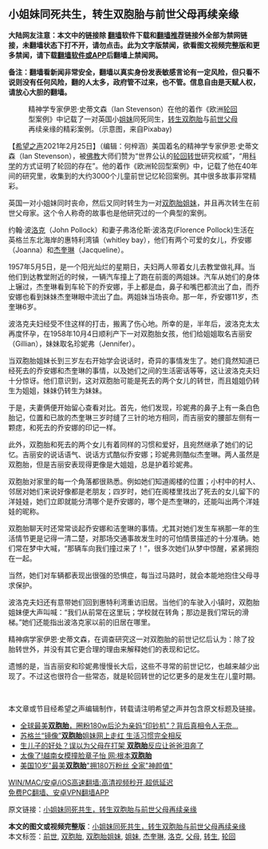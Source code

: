  <h2>小姐妹同死共生，转生双胞胎与前世父母再续亲缘</h2> <p class="notice"><b>大陆网友注意：本文中的链接除 <a href="https://github.com/bannedbook/fanqiang" >翻墙</a>软件下载和<a href="https://github.com/killgcd/justmysocks/blob/master/README.md">翻墙推荐</a>链接外全部为禁网链接，未翻墙状态下打不开，请勿点击。此为文字版禁闻，欲看图文视频完整版和更多禁闻，请下载<a href="https://github.com/bannedbook/fanqiang">翻墙软件或APP</a>后翻墙上禁闻网。</p><p>备注：翻墙看新闻非常安全，翻墙以真实身份发表敏感言论有一定风险，但只看不说则没有任何风险，翻的人太多，政府管不过来，也不管。信息自由是天赋人权，请放心大胆的翻墙。</b></p>  <div class="entry"> <figure><figcaption>精神学专家伊恩·史蒂文森（Ian Stevenson）在他的着作《欧洲<a href="https://www.bannedbook.org/bnews/tag/%e8%bd%ae%e5%9b%9e/" class="st_tag internal_tag" rel="tag" title="标签 轮回 下的日志">轮回</a>型案例》中记载了一对英国小<a href="https://www.bannedbook.org/bnews/tag/%E5%A7%90%E5%A6%B9/" class="st_tag internal_tag" rel="tag" title="标签 姐妹 下的日志">姐妹</a>同死同生，<a href="https://www.bannedbook.org/bnews/tag/%E8%BD%AC%E7%94%9F/" class="st_tag internal_tag" rel="tag" title="标签 转生 下的日志">转生</a><a href="https://www.bannedbook.org/bnews/tag/%e5%8f%8c%e8%83%9e%e8%83%8e/" class="st_tag internal_tag" rel="tag" title="标签 双胞胎 下的日志">双胞胎</a>与<a href="https://www.bannedbook.org/bnews/tag/%e5%89%8d%e4%b8%96/" class="st_tag internal_tag" rel="tag" title="标签 前世 下的日志">前世</a><a href="https://www.bannedbook.org/bnews/tag/%e7%88%b6%e6%af%8d/" class="st_tag internal_tag" rel="tag" title="标签 父母 下的日志">父母</a>再续亲缘的精彩案例。（示意图，来自Pixabay)</figcaption></figure> <p>【<span class='wp_keywordlink_affiliate'><a href="https://www.soundofhope.org" title="希望之声" target="_blank">希望之声</a></span>2021年2月25日】（编辑：何梓涵）美国着名的精神学专家伊恩·史蒂文森（Ian Stevenson），被<span class='wp_keywordlink'><a href="https://www.qi-gong.me/buddhism/" title="佛教" target="_blank">佛教</a></span>大师们赞为“世界公认的<span class='wp_keywordlink'><a href="https://www.bannedbook.org/forum3/topic80.html" title="轮回转世">轮回转世</a></span>研究权威”，“用<span class='wp_keywordlink'><a href="https://www.bannedbook.org/forum11/topic309.html" title="禁片：“科学”的棍子" target="_blank">科学</a></span>的方式证明了轮回的存在”。他的着作《欧洲轮回型案例》中，记载了他在40年间的研究里，收集到的大约3000个儿童前世记忆轮回案例。其中很多故事非常精彩。</p> <p>英国一对小姐妹同时丧命，然后又同时转生为一对<a href="https://www.bannedbook.org/bnews/tag/%E5%8F%8C%E8%83%9E%E8%83%8E%E5%A7%90%E5%A6%B9/" class="st_tag internal_tag" rel="tag" title="标签 双胞胎姐妹 下的日志">双胞胎姐妹</a>，并且再次转生在前世父母家。这个令人称奇的故事也是他研究过的一个典型的案例。</p> <p>约翰·波<a href="https://www.bannedbook.org/bnews/tag/%E6%B4%9B%E5%85%8B/" class="st_tag internal_tag" rel="tag" title="标签 洛克 下的日志">洛克</a>（John Pollock）和妻子弗洛伦斯·波洛克(Florence Pollock)生活在英格兰东北海岸的惠特利湾镇（whitley bay），他们有两个可爱的女儿，乔安娜（Joanna）和<a href="https://www.bannedbook.org/bnews/tag/%E6%9D%B0%E5%A5%8E%E7%90%B3/" class="st_tag internal_tag" rel="tag" title="标签 杰奎琳 下的日志">杰奎琳</a>（Jacqueline）。</p> <p>1957年5月5日，是一个阳光灿烂的星期日，夫妇两人带着女儿去教堂做礼拜。当他们到达教堂附近的时候，一辆汽车撞上了跑在前面的两姐妹。汽车从她们的身体上辗过，杰奎琳看到车轮下的乔安娜，手上都是血，鼻子和嘴巴都流出了血，而乔安娜也看到妹妹杰奎琳眼中流出了血。两姐妹当场丧命。那一年，乔安娜11岁，杰奎琳6岁。</p>  <p>波洛克夫妇经受不住这样的打击，搬离了伤心地。所幸的是，半年后，波洛克太太再度怀孕，在1958年10月4日顺利产下一对双胞胎女孩，他们给姐姐取名吉丽安（Gillian），妹妹取名珍妮弗（Jennifer）。</p> <p>当双胞胎姐妹长到三岁左右开始学会说话时，奇异的事情发生了。她们竟然知道已经死去的乔安娜和杰奎琳的事情，以及她们之间的生活密话等等，这让波洛克夫妇十分惊讶。他们意识到，这对双胞胎可能是死去的两个女儿的转世，而且姐姐仍转生为姐姐，妹妹仍转生为妹妹。</p> <p>于是，夫妻俩便开始留心查看对比。首先，他们发现，珍妮弗的鼻子上有一条白色胎记，位置和已故的杰奎琳三岁时缝了三针的地方相同，而吉丽安的腰部左侧有一颗痣，和死去的乔安娜的印记一样。</p> <p>此外，双胞胎和死去的两个女儿有着同样的习惯和爱好，且宛然继承了她们的记忆。吉丽安的说话语气、说话方式酷似乔安娜；珍妮弗则酷似杰奎琳。两人虽然是双胞胎，但是吉丽安表现得更像是大姐姐，总是护着珍妮弗。</p>  <p>双胞胎对家里的每一个角落都很熟悉。例如她们知道阁楼的位置；小村中的村人、邻居对她们来说好像都是老朋友；四岁时，她们在阁楼里找出了死去的女儿留下的洋娃娃，她们立即就能分清哪个是乔安娜的，哪个是杰奎琳的，还能叫出两个洋娃娃的昵称。</p> <p>双胞胎聊天时还常常谈起乔安娜和洁奎琳的事情。尤其对她们发生车祸那一年的生活情节更是记得一清二楚，对那场交通事故发生时的可怕情景描述的十分准确。她们常在梦中大喊，“那辆车向我们撞过来了！”，很多次她们从梦中惊醒，紧紧拥抱在一起。</p> <p>当然，她们对车辆都表现出很强的恐惧症，每当过马路时，就会本能地抱住父母寻求保护。</p> <p>波洛克夫妇还有意带她们回到惠特利湾重访旧居。当他们的车驶入小镇时，双胞胎姐妹便大声叫喊：“我们从前常在这里玩；学校就在转角；那边是我们常玩的滑梯。”她们还能指出波洛克家以前的旧居在哪里。</p>  <p>精神病学家伊恩·史蒂文森，在调查研究这一对双胞胎的前世记忆后认为：除了投胎转世外，并没有其它更合理的理由来解释她们的表现和记忆。</p> <p>遗憾的是，当吉丽安和珍妮弗慢慢长大后，这些不寻常的前世记忆，也越来越少出现了。不过这也很符合一些常态，就是轮回转世的记忆更多的是发生在儿童时期。</p> <p> </p> <p>本文章或节目经希望之声编辑制作，转载请注明希望之声并包含原文标题及链接。</p>  <ul class='op-related-articles' title='相关阅读'> <li><a href='https://www.bannedbook.org/bnews/yule/20210217/1488617.html' target='_blank'>全球最美<b>双胞胎</b>，圈粉180w后沦为亲妈“印钞机”？背后真相令人无奈…</a></li> <li><a href='https://www.bannedbook.org/bnews/funmedia/20210203/1480348.html' target='_blank'>苏格兰“镜像”<b>双胞胎</b>姐妹网上走红 生活习惯完全相反</a></li> <li><a href='https://www.bannedbook.org/bnews/cnnews/20210201/1478892.html' target='_blank'>生儿子的好处？误以为父母在打架 <b>双胞胎</b>反应让爸爸泪奔了</a></li> <li><a href='https://www.bannedbook.org/bnews/comments/20210127/1475744.html' target='_blank'>太像了!越南女模撞脸章子怡 网:根本<b>双胞胎</b></a></li> <li><a href='https://www.bannedbook.org/bnews/worldnews/20210126/1475223.html' target='_blank'>美国10岁"最美<b>双胞胎</b>"拥180万粉丝 全家"神颜值"</a></li> </ul> <p class="texttj"> <a href="https://github.com/bannedbook/fanqiang/wiki/V2ray%E6%9C%BA%E5%9C%BA" target="_blank">WIN/MAC/安卓/iOS高速翻墙:高清视频秒开,超低延迟</a><br/> <a href="https://github.com/bannedbook/fanqiang/wiki/%E7%A6%81%E9%97%BB%E7%BD%91%E5%AE%89%E5%8D%93%E7%BF%BB%E5%A2%99%E6%96%B0%E9%97%BBAPP" target="_blank">免费PC翻墙、安卓VPN翻墙APP</a></p><p>原文链接：<a class="src_link"  href="https://www.soundofhope.org/post/478322" target="_blank">小姐妹同死共生，转生双胞胎与前世父母再续亲缘</a></p><a name='sharetosocial'></a>       <div><b>本文的图文或视频完整版</b>：<a href='https://www.bannedbook.org/bnews/comments/20210226/1494120.html'>小姐妹同死共生，转生双胞胎与前世父母再续亲缘</a></div>  </div><!--END ENTRY--> <div class="postfooter"> <div>本文标签：<a href="https://www.bannedbook.org/bnews/tag/%e5%89%8d%e4%b8%96/" rel="tag">前世</a>, <a href="https://www.bannedbook.org/bnews/tag/%e5%8f%8c%e8%83%9e%e8%83%8e/" rel="tag">双胞胎</a>, <a href="https://www.bannedbook.org/bnews/tag/%E5%8F%8C%E8%83%9E%E8%83%8E%E5%A7%90%E5%A6%B9/" rel="tag">双胞胎姐妹</a>, <a href="https://www.bannedbook.org/bnews/tag/%E5%A7%90%E5%A6%B9/" rel="tag">姐妹</a>, <a href="https://www.bannedbook.org/bnews/tag/%E6%9D%B0%E5%A5%8E%E7%90%B3/" rel="tag">杰奎琳</a>, <a href="https://www.bannedbook.org/bnews/tag/%E6%B4%9B%E5%85%8B/" rel="tag">洛克</a>, <a href="https://www.bannedbook.org/bnews/tag/%e7%88%b6%e6%af%8d/" rel="tag">父母</a>, <a href="https://www.bannedbook.org/bnews/tag/%E8%BD%AC%E7%94%9F/" rel="tag">转生</a>, <a href="https://www.bannedbook.org/bnews/tag/%e8%bd%ae%e5%9b%9e/" rel="tag">轮回</a></div>  </div><!--END POSTFOOTER--> 